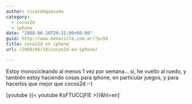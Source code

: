 ```yaml
---
author: ricardoquesada
category:
  - cocos2d
  - iphone
date: "2008-06-10T20:21:00+00:00"
guid: http://www.monociclo.com.ar/?p=54
title: cocos2d en iphone
url: /2008/06/10/cocos2d-en-iphone/

---
```

Estoy monocicleando al menos 1 vez por semana... si, he vuelto al ruedo, y también estoy haciendo cosas para iphone, en particular juegos, y para hacerlos que mejor que cocos2d :-)

\[youtube {{< youtube KsFTUCCjFlE >}}&hl=en\]
